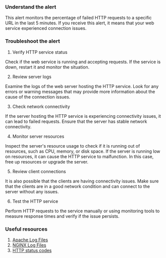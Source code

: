 ### Understand the alert

This alert monitors the percentage of failed HTTP requests to a specific URL in the last 5 minutes. If you receive this alert, it means that your web service experienced connection issues.

### Troubleshoot the alert

1. Verify HTTP service status

Check if the web service is running and accepting requests. If the service is down, restart it and monitor the situation.

2. Review server logs

Examine the logs of the web server hosting the HTTP service. Look for any errors or warning messages that may provide more information about the cause of the connection issues.

3. Check network connectivity

If the server hosting the HTTP service is experiencing connectivity issues, it can lead to failed requests. Ensure that the server has stable network connectivity.

4. Monitor server resources

Inspect the server's resource usage to check if it is running out of resources, such as CPU, memory, or disk space. If the server is running low on resources, it can cause the HTTP service to malfunction. In this case, free up resources or upgrade the server.

5. Review client connections

It is also possible that the clients are having connectivity issues. Make sure that the clients are in a good network condition and can connect to the server without any issues.

6. Test the HTTP service

Perform HTTP requests to the service manually or using monitoring tools to measure response times and verify if the issue persists.

### Useful resources

1. [Apache Log Files](https://httpd.apache.org/docs/2.4/logs.html)
2. [NGINX Log Files](https://docs.nginx.com/nginx/admin-guide/monitoring/logging/)
3. [HTTP status codes](https://developer.mozilla.org/en-US/docs/Web/HTTP/Status)
